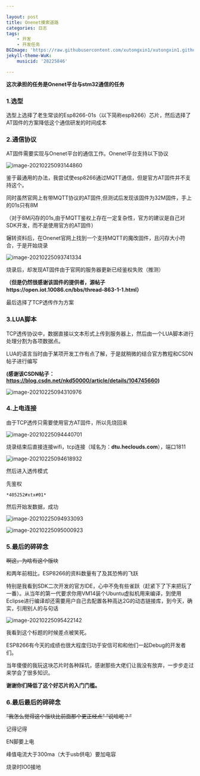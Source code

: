 ```yaml
---

layout: post
title: Onenet摸索道路
categories: 日志
tags: 
    - 开发 
    - 开发任务
BGImage: 'https://raw.githubusercontent.com/xutongxin1/xutongxin1.github.io/master/asset/%E6%97%A5%E5%BF%97/202020210225100750.png'
jekyll-theme-WuK:
    musicid: '28225846'

---
```


**这次承担的任务是Onenet平台与stm32通信的任务**

### 1.选型

选型上选择了老生常谈的Esp8266-01s（以下简称esp8266）芯片，然后选择了AT固件的方案降低这个通信研发的时间成本

### 2.通信协议

AT固件需要实现与Onenet平台的通信工作。Onenet平台支持以下协议

![image-20210225093144860](https://raw.githubusercontent.com/xutongxin1/xutongxin1.github.io/master/asset/%E6%97%A5%E5%BF%97/2020image-20210225093144860.png)

鉴于最通用的办法，我尝试使esp8266通过MQTT通信，但是官方AT固件并不支持这个。

同时虽然官网上有带MQTT协议的AT固件,但测试后发现该固件为32M固件，手上的01s只有8M

（对于8M闪存的01s,由于MQTT鉴权上存在一定复杂性，官方的建议是自己对SDK开发，而不是使用官方的AT固件）

辗转资料后，在Onenet官网上找到一个支持MQTT的魔改固件，且闪存大小符合，于是开始烧录

![image-20210225093741334](https://raw.githubusercontent.com/xutongxin1/xutongxin1.github.io/master/asset/%E6%97%A5%E5%BF%97/2020image-20210225093741334.png)

烧录后，却发现AT固件由于官网的服务器更新已经鉴权失败（推测）

**（但是仍然很感谢该固件的提供者，源帖子https://open.iot.10086.cn/bbs/thread-863-1-1.html）**

最后选择了TCP透传作为方案

### 3.LUA脚本

TCP透传协议中，数据直接以文本形式上传到服务器上，然后由一个LUA脚本进行处理分割为各项数据点。

LUA的语言当时由于某项开发工作有点了解，于是就稍微的结合官方教程和CSDN帖子进行编写

**(感谢该CSDN帖子：https://blog.csdn.net/nkd50000/article/details/104745660)**

![image-20210225094310976](https://raw.githubusercontent.com/xutongxin1/xutongxin1.github.io/master/asset/%E6%97%A5%E5%BF%97/2020image-20210225094310976.png)

### 4.上电连接

由于TCP透传只需要使用官方AT固件，所以先烧回来

![image-20210225094440701](https://raw.githubusercontent.com/xutongxin1/xutongxin1.github.io/master/asset/%E6%97%A5%E5%BF%97/2020image-20210225094440701.png)

烧录结束后直接连接wifi，tcp连接（域名为：**dtu.heclouds.com**），端口1811

![image-20210225094618932](https://raw.githubusercontent.com/xutongxin1/xutongxin1.github.io/master/asset/%E6%97%A5%E5%BF%97/2020image-20210225094618932.png)

然后进入透传模式

先鉴权

```
*405252#xtx#01*
```

然后开始发数据，成功

![image-20210225094933093](https://raw.githubusercontent.com/xutongxin1/xutongxin1.github.io/master/asset/%E6%97%A5%E5%BF%97/2020image-20210225094933093.png)

![image-20210225095000923](https://raw.githubusercontent.com/xutongxin1/xutongxin1.github.io/master/asset/%E6%97%A5%E5%BF%97/2020image-20210225095000923.png)

### 5.最后的碎碎念

~~啊这，为啥有这个版块~~

和两年前相比，ESP8266的资料数量有了及其恐怖的飞跃

特别是我看到SDK二次开发的官方IDE，心中不免有些雀跃（赶紧下了下来把玩了一番）。从当年的第一代要求你用VM14装个Ubuntu虚拟机用来编译，到使用Eclipse进行编译却还需要用户自己去配置各种高达2G的动态链接库，到今天，确实，引用别人的与句话

![image-20210225095422142](https://raw.githubusercontent.com/xutongxin1/xutongxin1.github.io/master/asset/%E6%97%A5%E5%BF%97/2020image-20210225095422142.png)

我看到这个标题的时候差点被笑死。

ESP8266有今天的成绩也很大程度归功于安信可和和他们一起Debug的开发者们。

当年傻傻的我玩这块芯片时各种踩坑，感谢那些大佬们让我没有放弃，一步步走过来学会了很多知识。

**谢谢你们降低了这个好芯片的入门门槛。**

###  6.最后最后的碎碎念

~~”我怎么觉得这个版块比前面那个更正经点“  ”说啥呢？“~~

记得记得

EN脚要上电

峰值电流大于300ma（大于usb供电）要加电容

烧录时IO0接地

